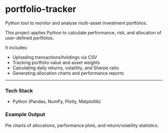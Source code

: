 # portfolio-tracker
Python tool to monitor and analyse multi-asset investment portfolios.

This project applies Python to calculate performance, risk, and allocation of user-defined portfolios.

It includes:
- Uploading transactions/holdings via CSV
- Tracking portfolio value and asset weights
- Calculating daily returns, volatility, and Sharpe ratio
- Generating allocation charts and performance reports

---

### Tech Stack
- Python (Pandas, NumPy, Plotly, Matplotlib)

### Example Output
Pie charts of allocations, performance plots, and return/volatility statistics.
